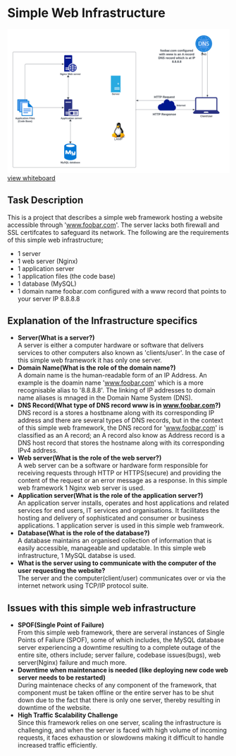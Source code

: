 # Simple Web Infrastructure
![Whiteboard of a simple web infrastructure](0-simple_web_stack.png)
[view whiteboard](https://imgur.com/N8trCQh0)

## Task Description
This is a project that describes a simple web framework hosting a website accessible through 'www.foobar.com'. The server lacks both firewall and SSL certifcates to safeguard its network. The following are the requirements of this simple web infrastructure;
- 1 server
- 1 web server (Nginx)
- 1 application server
- 1 application files (the code base)
- 1 database (MySQL)
- 1 domain name foobar.com configured with a www record that points to your server IP 8.8.8.8

## Explanation of the Infrastructure specifics
- **Server(What is a server?)**  
A server is either a computer hardware or software that delivers services to other computers also known as 'clients/user'. In the case of this simple web framework it has only one server.
- **Domain Name(What is the role of the domain name?)**  
A domain name is the human-readable form of an IP Address. An example is the doamin name 'www.foobar.com' which is a more recognisable alias to '8.8.8.8'. The linking of IP addresses to domain name aliases is mnaged in the Domain Name System (DNS).
- **DNS Record(What type of DNS record www is in www.foobar.com?)**  
DNS record is a stores a hostbname along with its corresponding IP address and there are several types of DNS records, but in the context of this simple web framework, the DNS record for 'www.foobar.com' is classified as an A record; an A record also know as Address record is a DNS host record that stores the hostname along with its corresponding IPv4 address.
- **Web server(What is the role of the web server?)**  
A web server can be a software or hardware form responsible for receiving requests through HTTP or HTTPS(secure) and providing the content of the request or an error message as a response. In this simple web framework 1 Nginx web server is used.
- **Application server(What is the role of the application server?)**  
An application server installs, operates and host applications and related services for end users, IT services and organisations. It facilitates the hosting and delivery of sophisticated and consumer or business applications. 1 application server is used in this simple web framweork.
- **Database(What is the role of the database?)**  
A database maintains an organised collection of information that is easily accessible, manageable and updatable. In this simple web infrastructure, 1 MySQL databse is used.
- **What is the server using to communicate with the computer of the user requesting the website?**  
The server and the computer(client/user) communicates over or via the internet network using TCP/IP protocol suite.

## Issues with this simple web infrastructure
- **SPOF(Single Point of Failure)**  
From this simple web framework, there are serveral instances of Single Points of Failure (SPOF), some of which includes, the MySQL database server experiencing a downtime resulting to a complete outage of the entire site, others include; server failure, codebase issues(bugs), web server(Nginx) failure and much more.
- **Downtime when maintenance is needed (like deploying new code web server needs to be restarted)**  
During maintenace checks of any component of the framework, that component must be taken offline or the entire server has to be shut down due to the fact that there is only one server, thereby resulting in downtime of the website.
- **High Traffic Scalability Challenge**  
Since this framework relies on one server, scaling the infrastructure is challenging, and when the server is faced with high volume of incoming requests, it faces exhaustion or slowdowns making it difficult to handle increased traffic efficiently.
